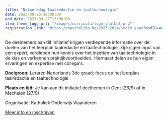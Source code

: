 ```yaml
---
title: "Netwerkdag Taalredactie en taaltechnologie"
date: 2023-09-26T10:00:00
end_date: 2023-09-27T15:00:00
item_theme_logo_url: "/images/curricula/logo_chatbot.png"
registration_link: "https://nascholing.be/2023-2024/index.aspx?modID=4054893"
---
```


De deelnemers aan dit initiatief krijgen verdiepende informatie over de doelen van het leerplan taalredactie en taaltechnologie. Zij krijgen input van een expert, 
verdiepen hun kennis over het inzetten van taaltechnologie in de klas en verkennen praktijkvoorbeelden. Hiernaast delen ze hun eigen ervaringen en expertise met collega's.

**Doelgroep:** Leraren Nederlands 3de graad; focus op het leerplan taalredactie en taaltechnologie

**Plaats en tijd:** Je kan aan dit initiatief deelnemen in Gent (26/9) of in Mechelen (27/9)

Organisatie: Katholiek Onderwijs Vlaanderen

[Meer info en inschrijven](https://nascholing.be/2023-2024/index.aspx?modID=4056250)
